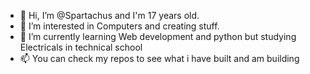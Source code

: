 - 👋 Hi, I’m @Spartachus and I'm 17 years old.
- 👀 I’m interested in Computers and creating stuff.
- 🌱 I’m currently learning Web development and python but studying Electricals in technical school
- 📫 You can check my repos to see what i have built and am building

<!---
Spartachus/Spartachus is a ✨ special ✨ repository because its `README.md` (this file) appears on your GitHub profile.
You can click the Preview link to take a look at your changes.
--->
